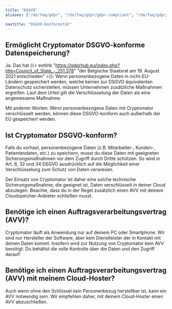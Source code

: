 ```yaml
---
title: "DSGVO"
aliases: ["/de/faq/gdpr", "/de/faq/gdpr/gdpr-compliant", "/de/faq/gdpr/dpa-cryptomator", "/de/faq/gdpr/dpa-cloudprovider"]

navtitle: "DSGVO-Konformität"
---
```


## Ermöglicht Cryptomator DSGVO-konforme Datenspeicherung?
Ja. Das hat {{< extlink "https://gdprhub.eu/index.php?title=Council_of_State_-_251.378" "der Belgische Staatsrat am 19. August 2021 entschieden" >}}: Wenn personenbezogene Daten in nicht-EU-Ländern gespeichert werden, welche keinen zur DSGVO äquivalenten Datenschutz sicherstellen, müssen Unternehmen zusätzliche Maßnahmen ergreifen. Laut dem Urteil gilt die Verschlüsselung der Daten als eine angemessene Maßnahme.

Mit anderen Worten: Wenn personenbezogene Daten mit Cryptomator verschlüsselt werden, können diese DSGVO-konform auch außerhalb der EU gespeichert werden.

## Ist Cryptomator DSGVO-konform?
Falls du vorhast, personenbezogene Daten (z.B. Mitarbeiter-, Kunden-, Patientendaten, etc.) zu speichern, musst du diese Daten mit geeigneten Sicherungsmaßnahmen vor dem Zugriff durch Dritte schützen. So wird in Art. 6, 32 und 34 DSGVO ausdrücklich auf die Möglichkeit einer Verschlüsselung zum Schutz von Daten verwiesen.

Der Einsatz von Cryptomator ist daher eine solche technische Sicherungsmaßnahme, die geeignet ist, Daten verschlüsselt in deiner Cloud abzulegen. Beachte, dass du in der Regel zusätzlich einen AVV mit deinem Cloudspeicher-Anbieter schließen musst.

## Benötige ich einen Auftragsverarbeitungsvertrag (AVV)?
Cryptomator läuft als Anwendung nur auf deinem PC oder Smartphone. Wir sind nur Hersteller der Software, aber kein Dienstleister der in Kontakt mit deinen Daten kommt. Insofern wird zur Nutzung von Cryptomator kein AVV benötigt. Du behältst die volle Kontrolle über die Daten und den Zugriff darauf!

## Benötige ich einen Auftragsverarbeitungsvertrag (AVV) mit meinem Cloud-Hoster?
Auch wenn ohne den Schlüssel kein Personenbezug herstellbar ist, kann ein AVV notwendig sein. Wir empfehlen daher, mit deinem Cloud-Hoster einen AVV abzuschließen.
